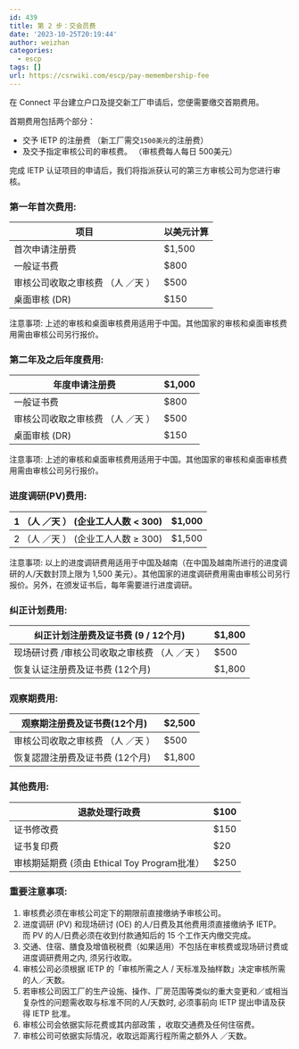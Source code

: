 ```yaml
---
id: 439
title: 第 2 步：交会员费
date: '2023-10-25T20:19:44'
author: weizhan
categories:
  - escp
tags: []
url: https://csrwiki.com/escp/pay-memembership-fee
---
```


在 Connect 平台建立户口及提交新工厂申请后，您便需要缴交首期费用。

首期费用包括两个部分：

- 交予 IETP 的注册费 （新工厂需交`1500美元`的注册费）
- 及交予指定审核公司的审核费。 （审核费每人每日 500美元）

完成 IETP 认证项目的申请后，我们将指派获认可的第三方审核公司为您进行审核。

### 第一年首次费用:

| 项目                 | 以美元计算  |
| ------------------ | ------ |
| 首次申请注册费            | $1,500 |
| 一般证书费              | $800   |
| 审核公司收取之审核费 （人 ／天 ） | $500   |
| 桌面审核 (DR)          | $150   |

注意事项: 上述的审核和桌面审核费用适用于中国。其他国家的审核和桌面审核费用需由审核公司另行报价。

### 第二年及之后年度费用:

| 年度申请注册费            | $1,000 |
| ------------------ | ------ |
| 一般证书费              | $800   |
| 审核公司收取之审核费 （人 ／天 ） | $500   |
| 桌面审核 (DR)          | $150   |

注意事项: 上述的审核和桌面审核费用适用于中国。其他国家的审核和桌面审核费用需由审核公司另行报价。

### 进度调研(PV)费用:

| 1 （人 ／天 ） (企业工人人数 < 300) | $1,000 |
| ------------------------ | ------ |
| 2 （人 ／天 ） (企业工人人数 ≥ 300) | $1,500 |

注意事项: 以上的进度调研费用适用于中国及越南（在中国及越南所进行的进度调研的人/天数封顶上限为 1,500 美元）。其他国家的进度调研费用需由审核公司另行报价。另外，在颁发证书后，每年需要进行进度调研。

### 纠正计划费用:

| 纠正计划注册费及证书费 (9 / 12个月)    | $1,800 |
| ------------------------- | ------ |
| 现场研讨费 /审核公司收取之审核费 （人 ／天 ） | $500   |
| 恢复认证注册费及证书费 (12个月)        | $1,800 |

### 观察期费用:

| 观察期注册费及证书费(12个月)   | $2,500 |
| ------------------ | ------ |
| 审核公司收取之审核费 （人 ／天 ） | $500   |
| 恢复認證注册费及证书费 (12个月) | $1,800 |

### 其他费用:

| 退款处理行政费                           | $100 |
| --------------------------------- | ---- |
| 证书修改费                             | $150 |
| 证书复印费                             | $20  |
| 审核期延期费 (须由 Ethical Toy Program批准） | $250 |

### 重要注意事项:

1. 审核费必须在审核公司定下的期限前直接缴纳予审核公司。
2. 进度调研 (PV) 和现场研讨 (OE) 的人/日费及其他费用须直接缴纳予 IETP。 而 PV 的人/日费必须在收到付款通知后的 15 个工作天内缴交完成。
3. 交通、住宿、膳食及增值税税费（如果适用）不包括在审核费或现场研讨费或进度调研费用之内, 须另行收取。
4. 审核公司必须根据 IETP 的「审核所需之人 / 天标准及抽样数」决定审核所需的人／天数。
5. 若审核公司因工厂的生产设施、操作、厂房范围等类似的重大变更和／或相当复杂性的问题需收取与标准不同的人/天数时, 必须事前向 IETP 提出申请及获得 IETP 批准。
6. 审核公司会依据实际花费或其内部政策 ，收取交通费及任何住宿费。
7. 审核公司可依据实际情况，收取远距离行程所需之额外人 ／天数。
